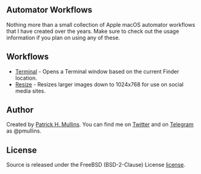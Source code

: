 ## Automator Workflows
Nothing more than a small collection of Apple macOS automator workflows that I have created over the years. Make sure to check out the usage information if you plan on using any of these.

## Workflows
- [Terminal](https://github.com/phmullins/Automator/tree/master/net.pmullins.terminal.automator) - Opens a Terminal window based on the current Finder location. 
- [Resize](https://github.com/phmullins/Automator/tree/master/net.pmullins.resizer.automator) - Resizes larger images down to 1024x768 for use on social media sites.

## Author
Created by [Patrick H. Mullins](http://www.pmullins.net/about). You can find me on  [Twitter](https://twitter.com/phmullins) and on [Telegram](https://telegram.org/) as @pmullins.

## License
Source is released under the FreeBSD (BSD-2-Clause) License [license](license.md).